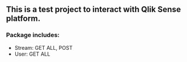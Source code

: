 ## This is a test project to interact with Qlik Sense platform.

### Package includes:

* Stream: GET ALL, POST
* User: GET ALL
